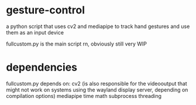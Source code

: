 # gesture-control
a python script that uses cv2 and mediapipe to track hand gestures and use them as an input device

fullcustom.py is the main script rn, obviously still very WIP

# dependencies

fullcustom.py depends on:
cv2 (is also responsible for the videooutput that might not work on systems using the wayland
display server, depending on compilation options)
mediapipe
time
math
subprocess
threading

